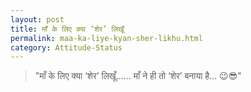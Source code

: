 ```yaml
---
layout: post
title: माँ के लिए क्या ‘शेर’ लिखूँ
permalink: maa-ka-liye-kyan-sher-likhu.html
category: Attitude-Status
---
```

> "माँ के लिए क्या ‘शेर’ लिखूँ…… माँ ने ही तो ‘शेर’ बनाया है… 😉😎"